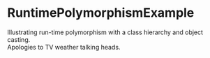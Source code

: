 # RuntimePolymorphismExample</br>
Illustrating run-time polymorphism with a class hierarchy and object casting. </br>
Apologies to TV weather talking heads. 
